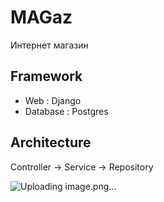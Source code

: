 # MAGaz 

Интернет магазин 

## Framework

- Web : Django
- Database : Postgres

## Architecture

Controller -> Service -> Repository
 

![Uploading image.png…]()
